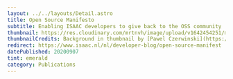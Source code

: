```yaml
---
layout: ../../layouts/Detail.astro
title: Open Source Manifesto
subtitle: Enabling ISAAC developers to give back to the OSS community
thumbnail: https://res.cloudinary.com/mrtnvh/image/upload/v1642454251/mrtnvh.com/open-source-manifesto-bw.jpg
thumbnailCredits: Background in thumbnail by [Pawel Czerwinski](https://unsplash.com/@pawel_czerwinski?utm_source=unsplash&utm_medium=referral&utm_content=creditCopyText) on [Unsplash](https://unsplash.com/@pawel_czerwinski?utm_source=unsplash&utm_medium=referral&utm_content=creditCopyText)
redirect: https://www.isaac.nl/nl/developer-blog/open-source-manifest
datePublished: 20200907
tint: emerald
category: Publications
---
```

